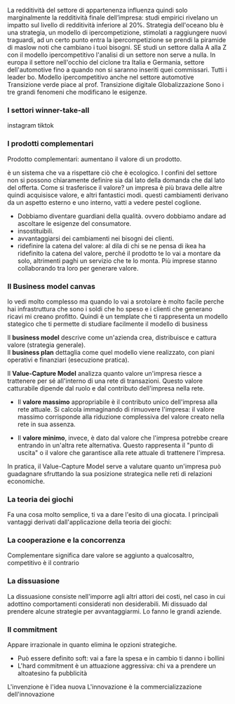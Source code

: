 La redditività del settore di appartenenza influenza quindi solo marginalmente la redditività finale dell’impresa: studi empirici rivelano un impatto sul livello di redditività inferiore al 20%.
Strategia dell'oceano blu è una strategia, un modello di ipercompetizione, stimolati a raggiungere nuovi traguardi, ad un certo punto entra la ipercompetizione se prendi la piramide di maslow noti che cambiano i tuoi bisogni. SE studi un settore dalla A alla Z con il modello ipercompetitivo l'analisi di un settore non serve a nulla. In europa il settore nell'occhio del ciclone tra Italia e Germania, settore dell'automotive fino a quando non si saranno inseriti quei commissari. Tutti i leader bo.
Modello ipercompetitivo anche nel settore automotive
Transizione verde piace al prof.
Transizione digitale
Globalizzazione
Sono i tre grandi fenomeni che modificano le esigenze.
### I settori winner-take-all
instagram tiktok

### I prodotti complementari
Prodotto complementari: aumentano il valore di un prodotto.

è un sistema che va a rispettare ciò che è ecologico.
I confini del settore non si possono chiaramente definire sia dal lato della domanda che dal lato del offerta. 
Come si trasferisce il valore? un impresa è più brava delle altre quindi acquisisce valore, e altri fantastici modi.
questi cambiamenti derivano da un aspetto esterno e uno interno, vatti a vedere pestel coglione.
- Dobbiamo diventare guardiani della qualità. ovvero dobbiamo andare ad ascoltare le esigenze del consumatore.
- insostituibili.
- avvantaggiarsi dei cambiamenti nei bisogni dei clienti.
- ridefinire la catena del valore: al dila di chi se ne pensa di ikea ha ridefinito la catena del valore, perché il prodotto te lo vai a montare da solo, altrimenti paghi un servizio che te lo monta. Più imprese stanno collaborando tra loro per generare valore.
### Il Business model canvas
lo vedi molto complesso ma quando lo vai a srotolare è molto facile perche hai infrastruttura che sono i soldi che ho speso e i clienti che generano ricavi mi creano profitto. Quindi è un template che ti rappresenta un modello stategico che ti permette di studiare facilmente il modello di business

Il **business model** descrive come un'azienda crea, distribuisce e cattura valore (strategia generale).  
Il **business plan** dettaglia come quel modello viene realizzato, con piani operativi e finanziari (esecuzione pratica).

Il **Value-Capture Model** analizza quanto valore un'impresa riesce a trattenere per sé all'interno di una rete di transazioni. Questo valore catturabile dipende dal ruolo e dal contributo dell'impresa nella rete.

- Il **valore massimo** appropriabile è il contributo unico dell'impresa alla rete attuale. Si calcola immaginando di rimuovere l'impresa: il valore massimo corrisponde alla riduzione complessiva del valore creato nella rete in sua assenza.
    
- Il **valore minimo**, invece, è dato dal valore che l'impresa potrebbe creare entrando in un'altra rete alternativa. Questo rappresenta il "punto di uscita" o il valore che garantisce alla rete attuale di trattenere l'impresa.
    

In pratica, il Value-Capture Model serve a valutare quanto un'impresa può guadagnare sfruttando la sua posizione strategica nelle reti di relazioni economiche.

### La teoria dei giochi
Fa una cosa molto semplice, ti va a dare l'esito di una giocata.
I principali vantaggi derivati dall'applicazione della teoria dei giochi:

### La cooperazione e la concorrenza
Complementare significa dare valore se aggiunto a qualcosaltro, competitivo è il contrario

### La dissuasione
La dissuasione consiste nell'imporre agli altri attori dei costi, nel caso in cui adottino comportamenti considerati non desiderabili.
Mi dissuado dal prendere alcune strategie per avvantaggiarmi.
Lo fanno le grandi aziende.
### Il commitment
Appare irrazionale in quanto elimina le opzioni strategiche.
- Può essere definito soft: vai a fare la spesa e in cambio ti danno i bollini
- L'hard commitment è un attuazione aggressiva: chi va a prendere un altoatesino fa pubblicità

L'invenzione è l'idea nuova
L'innovazione è la commercializzazione dell'innovazione


